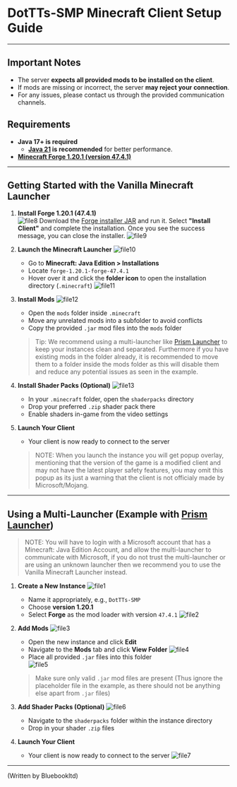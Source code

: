 # DotTTs-SMP Minecraft Client Setup Guide
---
## Important Notes

- The server **expects all provided mods to be installed on the client**.
- If mods are missing or incorrect, the server **may reject your connection**.
- For any issues, please contact us through the provided communication channels.

## Requirements

- **Java 17+ is required**  
  - **[Java 21](https://www.oracle.com/uk/java/technologies/downloads/#jdk21-windows) is recommended** for better performance.
- **[Minecraft Forge 1.20.1 (version 47.4.1)](https://maven.minecraftforge.net/net/minecraftforge/forge/1.20.1-47.4.1/forge-1.20.1-47.4.1-installer.jar)**
---
## Getting Started with the Vanilla Minecraft Launcher
1. **Install Forge 1.20.1 (47.4.1)**  
![file8](/Assets/file8.png)
   Download the [Forge installer JAR](https://maven.minecraftforge.net/net/minecraftforge/forge/1.20.1-47.4.1/forge-1.20.1-47.4.1-installer.jar) and run it. Select **"Install Client"** and complete the installation. Once you see the success message, you can close the installer.
![file9](/Assets/file9.png)

2. **Launch the Minecraft Launcher**
![file10](/Assets/file10.png)
   - Go to **Minecraft: Java Edition > Installations**
   - Locate `forge-1.20.1-forge-47.4.1`
   - Hover over it and click the **folder icon** to open the installation directory (`.minecraft`)
![file11](/Assets/file11.png)

3. **Install Mods**
![file12](/Assets/file12.png)
   - Open the `mods` folder inside `.minecraft`
   - Move any unrelated mods into a subfolder to avoid conflicts
   - Copy the provided `.jar` mod files into the `mods` folder

   > Tip: We recommend using a multi-launcher like [Prism Launcher](https://prismlauncher.org/) to keep your instances clean and separated. Furthermore if you have existing mods in the folder already, it is recommended to move them to a folder inside the mods folder as this will disable them and reduce any potential issues as seen in the example.

4. **Install Shader Packs (Optional)**
![file13](/Assets/file13.png)
   - In your `.minecraft` folder, open the `shaderpacks` directory
   - Drop your preferred `.zip` shader pack there
   - Enable shaders in-game from the video settings

5. **Launch Your Client**
   - Your client is now ready to connect to the server
   
    > NOTE: When you launch the instance you will get popup overlay, mentioning that the version of the game is a modified client and may not have the latest player safety features, you may omit this popup as its just a warning that the client is not officialy made by Microsoft/Mojang.

---

## Using a Multi-Launcher (Example with [Prism Launcher](https://prismlauncher.org/))

> NOTE: You will have to login with a Microsoft account that has a Minecraft: Java Edition Account, and allow the multi-launcher to communicate with Microsoft, if you do not trust the multi-launcher or are using an unknown launcher then we recommend you to use the Vanilla Minecraft Launcher instead.

1. **Create a New Instance**
![file1](/Assets/file1.png)

   - Name it appropriately, e.g., `DotTTs-SMP`
   - Choose **version 1.20.1**
   - Select **Forge** as the mod loader with version `47.4.1`
![file2](/Assets/file2.png)

2. **Add Mods**
![file3](/Assets/file3.png)

   - Open the new instance and click **Edit**
   - Navigate to the **Mods** tab and click **View Folder**
![file4](/Assets/file4.png)
   - Place all provided `.jar` files into this folder  
     ![file5](/Assets/file5.png)
    > Make sure only valid `.jar` mod files are present (Thus ignore the placeholder file in the example, as there should not be anything else apart from `.jar` files)



3. **Add Shader Packs (Optional)**
![file6](/Assets/file6.png)

   - Navigate to the `shaderpacks` folder within the instance directory
   - Drop in your shader `.zip` files


4. **Launch Your Client**
   - Your client is now ready to connect to the server
![file7](/Assets/file7.png)

---

(Written by Bluebookltd)
